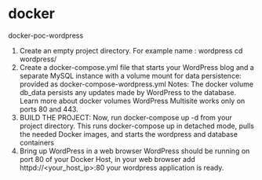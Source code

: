 # docker
docker-poc-wordpress
1. Create an empty project directory.
   For example name : wordpress
       cd wordpress/
2. Create a docker-compose.yml file that starts your WordPress blog and a separate MySQL instance with a volume mount for data persistence:
   provided as docker-compose-wordpress.yml
Notes:
The docker volume db_data persists any updates made by WordPress to the database. Learn more about docker volumes
WordPress Multisite works only on ports 80 and 443. 
3. BUILD THE PROJECT:
Now, run docker-compose up -d from your project directory.
This runs docker-compose up in detached mode, pulls the needed Docker images, and starts the wordpress and database containers
4. Bring up WordPress in a web browser
   WordPress should be running on port 80 of your Docker Host, in your web browser add httpd://<your_host_ip>:80
   your wordpress application is ready.
   
